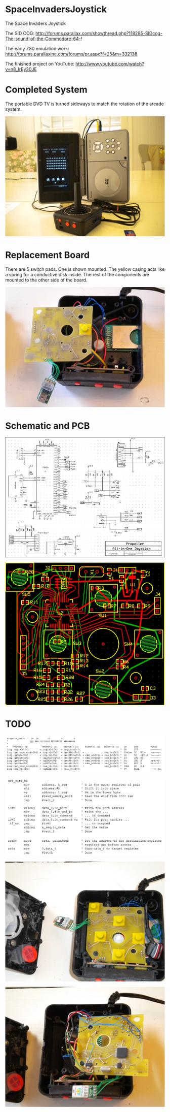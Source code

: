 # SpaceInvadersJoystick
The Space Invaders Joystick

The SID COG:
http://forums.parallax.com/showthread.php?118285-SIDcog-The-sound-of-the-Commodore-64-!

The early Z80 emulation work:
http://forums.parallaxinc.com/forums/pr.aspx?f=25&m=332138

The finished project on YouTube:
http://www.youtube.com/watch?v=n8_lrEy30JE

# Completed System

The portable DVD TV is turned sideways to match the rotation of the arcade system.

![](https://github.com/topherCantrell/SpaceInvadersJoystick/blob/master/art/photo2.jpg)

# Replacement Board

There are 5 switch pads. One is shown mounted. The yellow casing acts like a spring for a conductive disk inside. The rest of the components are mounted to the other side of the board.

![](https://github.com/topherCantrell/SpaceInvadersJoystick/blob/master/art/photo1.jpg)

# Schematic and PCB

![](https://github.com/topherCantrell/SpaceInvadersJoystick/blob/master/art/schematic.jpg)

![](https://github.com/topherCantrell/SpaceInvadersJoystick/blob/master/art/pcb.jpg)

# TODO

![](https://github.com/topherCantrell/SpaceInvadersJoystick/blob/master/art/dispatch.jpg)

![](https://github.com/topherCantrell/SpaceInvadersJoystick/blob/master/art/operation.jpg)

![](https://github.com/topherCantrell/SpaceInvadersJoystick/blob/master/art/components.jpg)

![](https://github.com/topherCantrell/SpaceInvadersJoystick/blob/master/art/pads.jpg)


